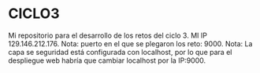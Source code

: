# CICLO3
Mi repositorio para el desarrollo de los retos del ciclo 3.
MI IP 129.146.212.176.
Nota: puerto en el que se plegaron los reto: 9000.
Nota: La capa se seguridad está configurada con localhost, por lo que para el despliegue web habría que cambiar localhost por la IP:9000.
